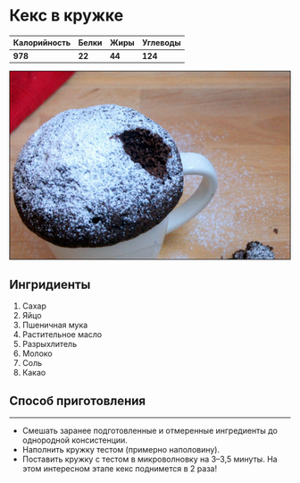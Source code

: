 # Кекс в кружке

Калорийность | Белки | Жиры | Углеводы
--- | --- | --- | ---
**978** | **22** | **44** | **124**

![Cupcake](cupcake.jpg)

## Ингридиенты

1. Сахар
2. Яйцо
3. Пшеничная мука
4. Растительное масло
5. Разрыхлитель
6. Молоко
7. Соль
8. Какао 

## Способ приготовления
---

- Смешать заранее подготовленные и отмеренные ингредиенты до однородной консистенции.
- Наполнить кружку тестом (примерно наполовину).
- Поставить кружку с тестом в микроволновку на 3–3,5 минуты. На этом интересном этапе кекс поднимется в 2 раза!
